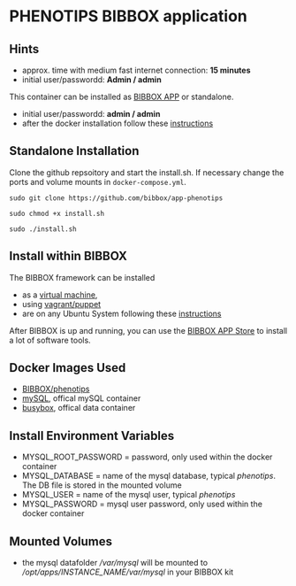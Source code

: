# PHENOTIPS BIBBOX application

## Hints
* approx. time with medium fast internet connection: **15 minutes**
* initial user/passwordd: **Admin / admin**

This container can be installed as [BIBBOX APP](http://bibbox.readthedocs.io/en/latest/admin-documentation/ "BIBBOX App Store") or standalone. 

* initial user/passwordd: **admin / admin**
* after the docker installation follow these [instructions](https://github.com/bibbox/app-seeddms/blob/master/INSTALL-APP.md)

## Standalone Installation

Clone the github repsoitory and start the install.sh. If necessary change the ports and volume mounts in `docker-compose.yml`.  

`sudo git clone https://github.com/bibbox/app-phenotips`

`sudo chmod +x install.sh`

`sudo ./install.sh`


## Install within BIBBOX

The BIBBOX framework can be installed 
* as a [virtual machine](http://bibbox.bbmri-eric.eu/resources/machine/), 
* using [vagrant/puppet](http://bibbox.readthedocs.io/en/latest/installation-vagrant/) 
* are on any Ubuntu System following these [instructions](http://bibbox.readthedocs.io/en/latest/installation-source/)  

After BIBBOX is up and running, you can use the [BIBBOX APP Store](http://bibbox.readthedocs.io/en/latest/admin-documentation/ "BIBBOX App Store") to install a lot of software tools. 


## Docker Images Used
 * [BIBBOX/phenotips](https://hub.docker.com/r/bibbox/phenotips/) 
 * [mySQL](https://hub.docker.com/_/mysql/), offical mySQL container
 * [busybox](https://hub.docker.com/_/busybox/), offical data container
 
## Install Environment Variables
  *	MYSQL_ROOT_PASSWORD = password, only used within the docker container
  * MYSQL_DATABASE = name of the mysql database, typical *phenotips*. The DB file is stored in the mounted volume
  * MYSQL_USER = name of the mysql user, typical *phenotips*
  * MYSQL_PASSWORD = mysql user password, only used within the docker container

## Mounted Volumes

* the mysql datafolder _/var/mysql_ will be mounted to _/opt/apps/INSTANCE_NAME/var/mysql_ in your BIBBOX kit 
